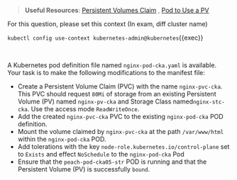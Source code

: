 
> <strong>Useful Resources</strong>: [Persistent Volumes Claim](https://kubernetes.io/docs/concepts/storage/persistent-volumes/) , [Pod to Use a PV](https://kubernetes.io/docs/tasks/configure-pod-container/configure-persistent-volume-storage/)

For this question, please set this context (In exam, diff cluster name)

`kubectl config use-context kubernetes-admin@kubernetes`{{exec}}

<br>

A Kubernetes pod definition file named `nginx-pod-cka.yaml` is available. Your task is to make the following modifications to the manifest file:

* Create a Persistent Volume Claim (PVC) with the name `nginx-pvc-cka`. This PVC should request `80Mi` of storage from an existing Persistent Volume (PV) named `nginx-pv-cka` and Storage Class named`nginx-stc-cka`. Use the access mode `ReadWriteOnce`.
* Add the created `nginx-pvc-cka` PVC to the existing `nginx-pod-cka` POD definition.
* Mount the volume claimed by `nginx-pvc-cka` at the path `/var/www/html` within the `nginx-pod-cka` POD.
* Add tolerations with the key `node-role.kubernetes.io/control-plane` set to `Exists` and effect `NoSchedule` to the `nginx-pod-cka` Pod
* Ensure that the `peach-pod-cka05-str` POD is running and that the Persistent Volume (PV) is successfully `bound`.